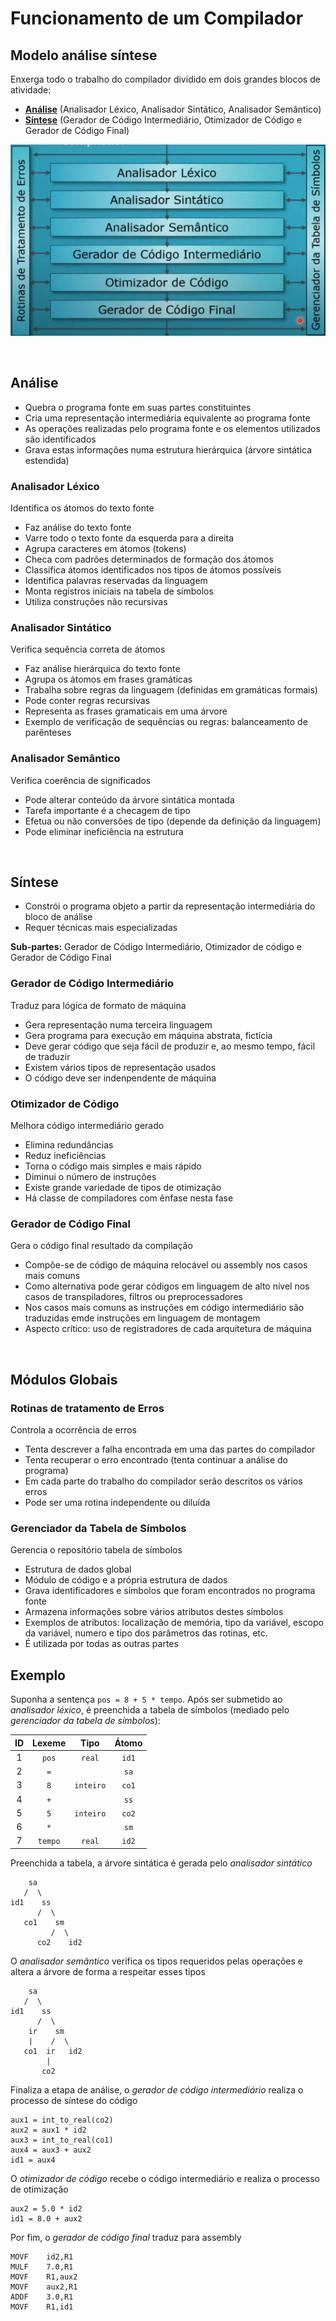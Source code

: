 # **Funcionamento de um Compilador**

## **Modelo análise síntese**

Enxerga todo o trabalho do compilador dividido em dois grandes blocos de atividade:

- **[Análise](/conceitos-basicos/funcionamento-de-um-compilador#análise)** (Analisador Léxico, Analisador Sintático, Analisador Semântico)
- **[Síntese](/conceitos-basicos/funcionamento-de-um-compilador#síntese)** (Gerador de Código Intermediário, Otimizador de Código e Gerador de Código Final)

![Modelo análise-síntese](./modelo-analise-sintese.png)

<br/>

## **Análise**

- Quebra o programa fonte em suas partes constituintes
- Cria uma representação intermediária equivalente ao programa fonte
- As operações realizadas pelo programa fonte e os elementos utilizados são identificados
- Grava estas informações numa estrutura hierárquica (árvore sintática estendida)

### **Analisador Léxico**

Identifica os átomos do texto fonte

- Faz análise do texto fonte
- Varre todo o texto fonte da esquerda para a direita
- Agrupa caracteres em átomos (tokens)
- Checa com padrões determinados de formação dos átomos
- Classifica átomos identificados nos tipos de átomos possíveis
- Identifica palavras reservadas da linguagem
- Monta registros iniciais na tabela de símbolos
- Utiliza construções não recursivas

### **Analisador Sintático**

Verifica sequência correta de átomos

- Faz análise hierárquica do texto fonte
- Agrupa os átomos em frases gramáticas
- Trabalha sobre regras da linguagem (definidas em gramáticas formais)
- Pode conter regras recursivas
- Representa as frases gramaticais em uma árvore
- Exemplo de verificação de sequências ou regras: balanceamento de parênteses

### **Analisador Semântico**

Verifica coerência de significados

- Pode alterar conteúdo da árvore sintática montada
- Tarefa importante é a checagem de tipo
- Efetua ou não conversões de tipo (depende da definição da linguagem)
- Pode eliminar ineficiência na estrutura

<br/>

## **Síntese**

- Constrói o programa objeto a partir da representação intermediária do bloco de análise
- Requer técnicas mais especializadas

**Sub-partes:** Gerador de Código Intermediário, Otimizador de código e Gerador de Código Final

### **Gerador de Código Intermediário**

Traduz para lógica de formato de máquina

- Gera representação numa terceira linguagem
- Gera programa para execução em máquina abstrata, fictícia
- Deve gerar código que seja fácil de produzir e, ao mesmo tempo, fácil de traduzir
- Existem vários tipos de representação usados
- O código deve ser indenpendente de máquina

### **Otimizador de Código**

Melhora código intermediário gerado

- Elimina redundâncias
- Reduz ineficiências
- Torna o código mais simples e mais rápido
- Diminui o número de instruções
- Existe grande variedade de tipos de otimização
- Há classe de compiladores com ênfase nesta fase

### **Gerador de Código Final**

Gera o código final resultado da compilação

- Compõe-se de código de máquina relocável ou assembly nos casos mais comuns
- Como alternativa pode gerar códigos em linguagem de alto nível nos casos de transpiladores, filtros ou preprocessadores
- Nos casos mais comuns as instruções em código intermediário são traduzidas emde instruções em linguagem de montagem
- Aspecto crítico: uso de registradores de cada arquitetura de máquina

<br/>

## **Módulos Globais**

### **Rotinas de tratamento de Erros**

Controla a ocorrência de erros

- Tenta descrever a falha encontrada em uma das partes do compilador
- Tenta recuperar o erro encontrado (tenta continuar a análise do programa)
- Em cada parte do trabalho do compilador serão descritos os vários erros
- Pode ser uma rotina independente ou diluída

### **Gerenciador da Tabela de Símbolos**

Gerencia o repositório tabela de símbolos

- Estrutura de dados global
- Módulo de código e a própria estrutura de dados
- Grava identificadores e símbolos que foram encontrados no programa fonte
- Armazena informações sobre vários atributos destes símbolos
- Exemplos de atributos: localização de memória, tipo da variável, escopo da variável, numero e tipo dos parâmetros das rotinas, etc.
- É utilizada por todas as outras partes

## **Exemplo**

Suponha a sentença `pos = 8 + 5 * tempo`. Após ser submetido ao *analisador léxico*, é preenchida a tabela de símbolos (mediado pelo *gerenciador da tabela de símbolos*):

|  ID |  Lexeme  |   Tipo    | Átomo |
| :-: | :------: | :-------: | :---: |
|  1  |  `pos`   |  `real`   | `id1` |
|  2  |   `=`    |           | `sa`  |
|  3  |   `8`    | `inteiro` | `co1` |
|  4  |   `+`    |           | `ss`  |
|  5  |   `5`    | `inteiro` | `co2` |
|  6  |   `*`    |           | `sm`  |
|  7  | `tempo`  |  `real`   | `id2` |

Preenchida a tabela, a árvore sintática é gerada pelo *analisador sintático*

```
    sa
   /  \
id1    ss
      /  \
   co1    sm
         /  \
      co2    id2
```

O *analisador semântico* verifica os tipos requeridos pelas operações e altera a árvore de forma a respeitar esses tipos

```
    sa
   /  \
id1    ss
      /  \
    ir    sm
    |    /  \
   co1  ir   id2
        |
       co2
```

Finaliza a etapa de análise, o *gerador de código intermediário* realiza o processo de síntese do código

```
aux1 = int_to_real(co2)
aux2 = aux1 * id2
aux3 = int_to_real(co1)
aux4 = aux3 + aux2
id1 = aux4
```

O *otimizador de código* recebe o código intermediário e realiza o processo de otimização

```
aux2 = 5.0 * id2
id1 = 8.0 + aux2
```

Por fim, o *gerador de código final* traduz para assembly 

```
MOVF    id2,R1
MULF    7.0,R1
MOVF    R1,aux2
MOVF    aux2,R1
ADDF    3.0,R1
MOVF    R1,id1
```
